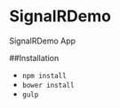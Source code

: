 SignalRDemo
==========

SignalRDemo App 


##Installation
- `npm install`
- `bower install`
- `gulp`
